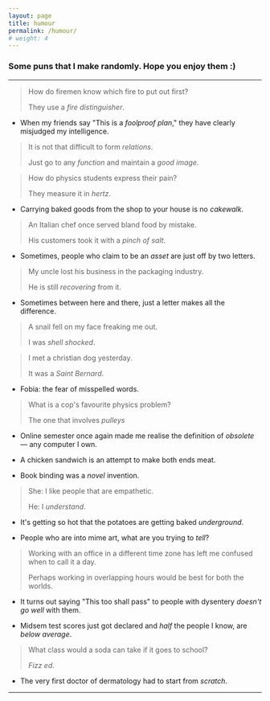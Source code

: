 ```yaml
---
layout: page
title: humour
permalink: /humour/
# weight: 4
---
```


### Some puns that I make randomly. Hope you enjoy them :)

***

> How do firemen know which fire to put out first?
>
> They use a _fire distinguisher_.

* When my friends say "This is a _foolproof plan_," they have clearly misjudged my intelligence.

> It is not that difficult to form _relations_.
>
> Just go to any _function_ and maintain a _good image_.

> How do physics students express their pain?
>
> They measure it in _hertz_.

* Carrying baked goods from the shop to your house is no _cakewalk_.

> An Italian chef once served bland food by mistake.
>
> His customers took it with a _pinch of salt_.

* Sometimes, people who claim to be an _asset_ are just off by two letters.

> My uncle lost his business in the packaging industry. 
>
> He is still _recovering_ from it.

* Sometimes between here and there, just a letter makes all the difference.

> A snail fell on my face freaking me out.
>
> I was _shell shocked_.

> I met a christian dog yesterday.
>
> It was a _Saint Bernard_.

* Fobia: the fear of misspelled words.

> What is a cop's favourite physics problem?
> 
> The one that involves _pulleys_

* Online semester once again made me realise the definition of _obsolete_ — any computer I own.

* A chicken sandwich is an attempt to make both ends meat.

* Book binding was a _novel_ invention.

> She: I like people that are empathetic.
> 
> He: I _understand_.

* It's getting so hot that the potatoes are getting baked _underground_.

* People who are into mime art, what are you trying to _tell_?

> Working with an office in a different time zone has left me confused when to call it a day.
>
> Perhaps working in overlapping hours would be best for both the worlds.

* It turns out saying "This too shall pass" to people with dysentery _doesn't go well_ with them.

* Midsem test scores just got declared and _half_ the people I know, are _below average_. 

> What class would a soda can take if it goes to school?
>
> _Fizz ed_.

* The very first doctor of dermatology had to start from _scratch_.

___
